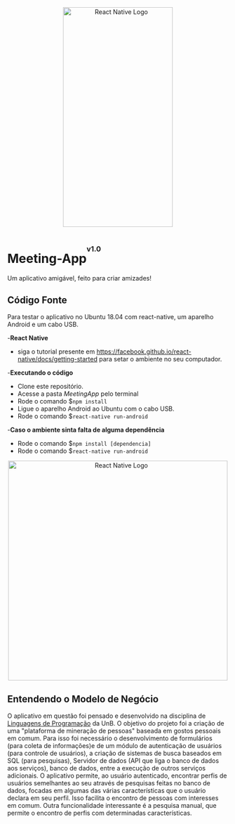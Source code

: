 <div style="text-align:center">
    <img src ="https://i.imgur.com/opdo2nx.jpg" alt = "React Native Logo" height="500" width="250"/>
</div>

# Meeting-App<sup><sup><sup>v1.0</sup></sup></sup>

Um aplicativo amigável, feito para criar amizades!

## Código Fonte

Para testar o aplicativo no Ubuntu 18.04 com react-native, um aparelho Android e um cabo USB.

-**React Native**
* siga o tutorial presente em  https://facebook.github.io/react-native/docs/getting-started para setar o ambiente no seu computador.

-**Executando o código**
* Clone este repositório.
* Acesse a pasta *MeetingApp* pelo terminal
* Rode o comando $`npm install`
* Ligue o aparelho Android ao Ubuntu com o cabo USB. 
* Rode o comando $`react-native run-android`

-**Caso o ambiente sinta falta de alguma dependência**
 * Rode o comando $`npm install [dependencia]`
 * Rode o comando $`react-native run-android`
 
<div style="text-align:center">
    <img src ="https://i.imgur.com/6VXHsAV.png" alt = "React Native Logo" height="500" width="500"/>
</div>

## Entendendo o Modelo de Negócio
O aplicativo em questão foi pensado e desenvolvido na disciplina de [Linguagens de Programação](https://matriculaweb.unb.br/graduacao/oferta_dados.aspx?cod=116343&dep=116) da UnB. O objetivo do projeto foi a criação de uma "plataforma de mineração de pessoas" baseada em gostos pessoais em comum.
Para isso foi necessário o desenvolvimento de formulários (para coleta de informações)e de um módulo de autenticação de usuários (para controle de usuários), a criação de sistemas de busca baseados em SQL (para pesquisas), Servidor de dados (API que liga o banco de dados aos serviços), banco de dados, entre a execução de outros serviços adicionais.
O aplicativo permite, ao usuário autenticado, encontrar perfis de usuários semelhantes ao seu através de pesquisas feitas no banco de dados, focadas em algumas das várias características que o usuário declara em seu perfil. Isso facilita o encontro de pessoas com interesses em comum.
Outra funcionalidade interessante é a pesquisa manual, que permite o encontro de perfis com determinadas características.
